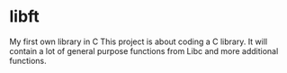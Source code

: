 # libft
My first own library in C
This project is about coding a C library. It will contain a lot of general purpose functions from Libc and more additional functions.
